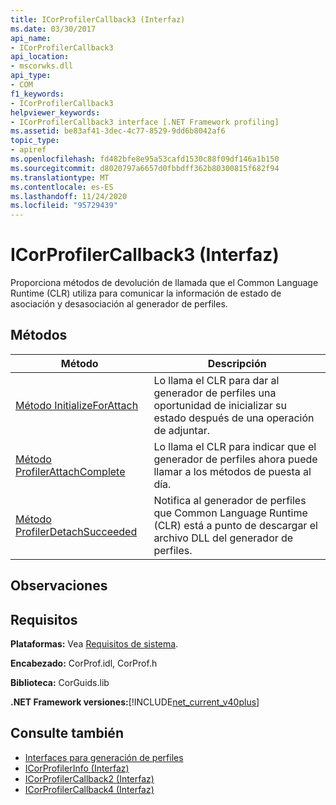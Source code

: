 ```yaml
---
title: ICorProfilerCallback3 (Interfaz)
ms.date: 03/30/2017
api_name:
- ICorProfilerCallback3
api_location:
- mscorwks.dll
api_type:
- COM
f1_keywords:
- ICorProfilerCallback3
helpviewer_keywords:
- ICorProfilerCallback3 interface [.NET Framework profiling]
ms.assetid: be83af41-3dec-4c77-8529-9dd6b8042af6
topic_type:
- apiref
ms.openlocfilehash: fd482bfe8e95a53cafd1530c88f09df146a1b150
ms.sourcegitcommit: d8020797a6657d0fbbdff362b80300815f682f94
ms.translationtype: MT
ms.contentlocale: es-ES
ms.lasthandoff: 11/24/2020
ms.locfileid: "95729439"
---
```

# <a name="icorprofilercallback3-interface"></a>ICorProfilerCallback3 (Interfaz)

Proporciona métodos de devolución de llamada que el Common Language Runtime (CLR) utiliza para comunicar la información de estado de asociación y desasociación al generador de perfiles.  
  
## <a name="methods"></a>Métodos  
  
|Método|Descripción|  
|------------|-----------------|  
|[Método InitializeForAttach](icorprofilercallback3-initializeforattach-method.md)|Lo llama el CLR para dar al generador de perfiles una oportunidad de inicializar su estado después de una operación de adjuntar.|  
|[Método ProfilerAttachComplete](icorprofilercallback3-profilerattachcomplete-method.md)|Lo llama el CLR para indicar que el generador de perfiles ahora puede llamar a los métodos de puesta al día.|  
|[Método ProfilerDetachSucceeded](icorprofilercallback3-profilerdetachsucceeded-method.md)|Notifica al generador de perfiles que Common Language Runtime (CLR) está a punto de descargar el archivo DLL del generador de perfiles.|  
  
## <a name="remarks"></a>Observaciones  
  
## <a name="requirements"></a>Requisitos  

 **Plataformas:** Vea [Requisitos de sistema](../../get-started/system-requirements.md).  
  
 **Encabezado:** CorProf.idl, CorProf.h  
  
 **Biblioteca:** CorGuids.lib  
  
 **.NET Framework versiones:**[!INCLUDE[net_current_v40plus](../../../../includes/net-current-v40plus-md.md)]  
  
## <a name="see-also"></a>Consulte también

- [Interfaces para generación de perfiles](profiling-interfaces.md)
- [ICorProfilerInfo (Interfaz)](icorprofilerinfo-interface.md)
- [ICorProfilerCallback2 (Interfaz)](icorprofilercallback2-interface.md)
- [ICorProfilerCallback4 (Interfaz)](icorprofilercallback4-interface.md)
